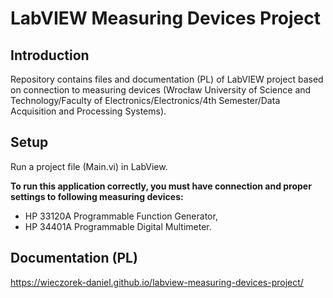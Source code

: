 # LabVIEW Measuring Devices Project
## Introduction
Repository contains files and documentation (PL) of LabVIEW project based on connection to measuring devices (Wrocław University of Science and Technology/Faculty of Electronics/Electronics/4th Semester/Data Acquisition and Processing Systems).

## Setup
Run a project file (Main.vi) in LabView.

<b>To run this application correctly, you must have connection and proper settings to following measuring devices:</b>
<ul>
  <li>HP 33120A Programmable Function Generator,</li>
  <li>HP 34401A Programmable Digital Multimeter.</li>
</ul>

## Documentation (PL)
https://wieczorek-daniel.github.io/labview-measuring-devices-project/


